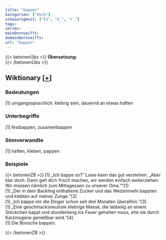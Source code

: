```yaml
---
title: "bappen"
kategorien: ["Verb"]
schwierigkeit: ["k1", "h_", "r_"]
tags:
series:
mainDornseiffs:
domainDornseiffs:
url: "bappen"
---
```


{{< betonenÜbs >}}
**Übersetzung:**  
{{< /betonenÜbs >}}

## Wiktionary [[+](https://de.wiktionary.org/wiki/bappen)]

### Bedeutungen
[1] umgangssprachlich: klebrig sein, dauernd an etwas haften  

### Unterbegriffe
[1] festbappen, zusamenbappen  

### Sinnverwandte
[1] haften, kleben, pappen  

### Beispiele
{{< betonenZB >}}
[1] „Ich bappe so?“ Luise kann das gut verstehen: „Aber klar doch. Dann geh dich frisch machen, wir werden einfach weiterziehen. Wir müssen nämlich zum Mittagessen zu unserer Oma.““[1]  
[1] „Der in dem Backling enthaltene Zucker und das Weizenmehl bappten und klebten auf meiner Zunge.“[2]  
[1] „Ich bappe mir die Dinger schon seit drei Monaten überallhin.“[3]  
[1] „Eine geschmacksneutrale klebrige Masse, die labbelig an einem Stöckchen bappt und stundenlang ins Feuer gehalten muss, ehe sie durch Karzinogene genießbar wird.“[4]  
[1] Die Bonsche bappen.  

{{< /betonenZB >}}

